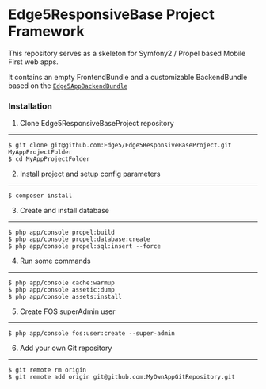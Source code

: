 Edge5ResponsiveBase Project Framework
================================

This repository serves as a skeleton for Symfony2 / Propel based Mobile First web apps.

It contains an empty FrontendBundle and a customizable BackendBundle based on the [`Edge5AppBackendBundle`](https://github.com/Edge5/Edge5ResponsiveBaseProject)

### Installation

1. Clone Edge5ResponsiveBaseProject repository
----------------------------------

    $ git clone git@github.com:Edge5/Edge5ResponsiveBaseProject.git MyAppProjectFolder
    $ cd MyAppProjectFolder

2. Install project and setup config parameters
-------

    $ composer install

3. Create and install database
-------

    $ php app/console propel:build
    $ php app/console propel:database:create
    $ php app/console propel:sql:insert --force

4. Run some commands
-------

    $ php app/console cache:warmup
    $ php app/console assetic:dump
    $ php app/console assets:install

5. Create FOS superAdmin user
-------

    $ php app/console fos:user:create --super-admin

6. Add your own Git repository
-------

    $ git remote rm origin
    $ git remote add origin git@github.com:MyOwnAppGitRepository.git